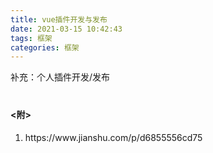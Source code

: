 ```yaml
---
title: vue插件开发与发布
date: 2021-03-15 10:42:43
tags: 框架
categories: 框架
---
```


补充：个人插件开发/发布

<h4 style="margin-top: 40px;"><附></h4>
<ol>
  <li>https://www.jianshu.com/p/d6855556cd75</li>
</ol>
